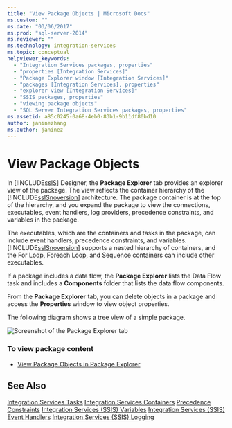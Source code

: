 ```yaml
---
title: "View Package Objects | Microsoft Docs"
ms.custom: ""
ms.date: "03/06/2017"
ms.prod: "sql-server-2014"
ms.reviewer: ""
ms.technology: integration-services
ms.topic: conceptual
helpviewer_keywords: 
  - "Integration Services packages, properties"
  - "properties [Integration Services]"
  - "Package Explorer window [Integration Services]"
  - "packages [Integration Services], properties"
  - "explorer view [Integration Services]"
  - "SSIS packages, properties"
  - "viewing package objects"
  - "SQL Server Integration Services packages, properties"
ms.assetid: a85c0245-0a68-4eb0-83b1-9b11df80bd10
author: janinezhang
ms.author: janinez
---
```

# View Package Objects
  In [!INCLUDE[ssIS](../includes/ssis-md.md)] Designer, the **Package Explorer** tab provides an explorer view of the package. The view reflects the container hierarchy of the [!INCLUDE[ssISnoversion](../includes/ssisnoversion-md.md)] architecture. The package container is at the top of the hierarchy, and you expand the package to view the connections, executables, event handlers, log providers, precedence constraints, and variables in the package.

 The executables, which are the containers and tasks in the package, can include event handlers, precedence constraints, and variables. [!INCLUDE[ssISnoversion](../includes/ssisnoversion-md.md)] supports a nested hierarchy of containers, and the For Loop, Foreach Loop, and Sequence containers can include other executables.

 If a package includes a data flow, the **Package Explorer** lists the Data Flow task and includes a **Components** folder that lists the data flow components.

 From the **Package Explorer** tab, you can delete objects in a package and access the **Properties** window to view object properties.

 The following diagram shows a tree view of a simple package.

 ![Screenshot of the Package Explorer tab](media/packageexplorer.gif "Screenshot of the Package Explorer tab")

### To view package content

-   [View Package Objects in Package Explorer](../../2014/integration-services/view-package-objects-in-package-explorer.md)

## See Also
 [Integration Services Tasks](control-flow/integration-services-tasks.md) 
 [Integration Services Containers](control-flow/integration-services-containers.md) 
 [Precedence Constraints](control-flow/precedence-constraints.md) 
 [Integration Services &#40;SSIS&#41; Variables](integration-services-ssis-variables.md) 
 [Integration Services &#40;SSIS&#41; Event Handlers](integration-services-ssis-event-handlers.md) 
 [Integration Services &#40;SSIS&#41; Logging](performance/integration-services-ssis-logging.md)


